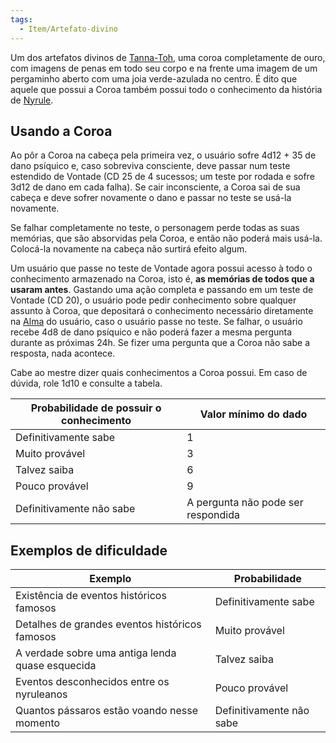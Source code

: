 ```yaml
---
tags:
  - Item/Artefato-divino
---
```

Um dos artefatos divinos de [Tanna-Toh](../../Personagens/NPCs/Deuses/Tanna-Toh,%20A%20Deusa%20do%20Conhecimento.md), uma coroa completamente de ouro, com imagens de penas em todo seu corpo e na frente uma imagem de um pergaminho aberto com uma joia verde-azulada no centro. É dito que aquele que possui a Coroa também possui todo o conhecimento da história de [Nyrule](../../Lugares/Plano%20Material/Nyrule/index.md).

## Usando a Coroa
Ao pôr a Coroa na cabeça pela primeira vez, o usuário sofre 4d12 + 35 de dano psíquico e, caso sobreviva consciente, deve passar num teste estendido de Vontade (CD 25 de 4 sucessos; um teste por rodada e sofre 3d12 de dano em cada falha). Se cair inconsciente, a Coroa sai de sua cabeça e deve sofrer novamente o dano e passar no teste se usá-la novamente.

Se falhar completamente no teste, o personagem perde todas as suas memórias, que são absorvidas pela Coroa, e então não poderá mais usá-la. Colocá-la novamente na cabeça não surtirá efeito algum.

Um usuário que passe no teste de Vontade agora possui acesso à todo o conhecimento armazenado na Coroa, isto é, **as memórias de todos que a usaram antes**. Gastando uma ação completa e passando em um teste de Vontade (CD 20), o usuário pode pedir conhecimento sobre qualquer assunto à Coroa, que depositará o conhecimento necessário diretamente na [Alma](../../Worldbuild/Corpo,%20Mente%20e%20Alma.md) do usuário, caso o usuário passe no teste. Se falhar, o usuário recebe 4d8 de dano psíquico e não poderá fazer a mesma pergunta durante as próximas 24h. Se fizer uma pergunta que a Coroa não sabe a resposta, nada acontece.

Cabe ao mestre dizer quais conhecimentos a Coroa possui. Em caso de dúvida, role 1d10 e consulte a tabela.

| Probabilidade de possuir o conhecimento | Valor mínimo do dado               |
| --------------------------------------- | ---------------------------------- |
| Definitivamente sabe                    | 1                                  |
| Muito provável                          | 3                                  |
| Talvez saiba                            | 6                                  |
| Pouco provável                          | 9                                  |
| Definitivamente não sabe                | A pergunta não pode ser respondida |

## Exemplos de dificuldade
| Exemplo                                          | Probabilidade            |
| ------------------------------------------------ | ------------------------ |
| Existência de eventos históricos famosos         | Definitivamente sabe     |
| Detalhes de grandes eventos históricos famosos   | Muito provável           |
| A verdade sobre uma antiga lenda quase esquecida | Talvez saiba             |
| Eventos desconhecidos entre os nyruleanos        | Pouco provável           |
| Quantos pássaros estão voando nesse momento  | Definitivamente não sabe |
